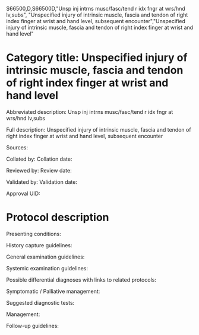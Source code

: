 S66500,D,S66500D,"Unsp inj intrns musc/fasc/tend r idx fngr at wrs/hnd lv,subs", "Unspecified injury of intrinsic muscle, fascia and tendon of right index finger at wrist and hand level, subsequent encounter","Unspecified injury of intrinsic muscle, fascia and tendon of right index finger at wrist and hand level"
# Category title: Unspecified injury of intrinsic muscle, fascia and tendon of right index finger at wrist and hand level

Abbreviated description: Unsp inj intrns musc/fasc/tend r idx fngr at wrs/hnd lv,subs

Full description: Unspecified injury of intrinsic muscle, fascia and tendon of right index finger at wrist and hand level, subsequent encounter

Sources:

Collated by:
Collation date:

Reviewed by:
Review date:

Validated by:
Validation date:

Approval UID:

# Protocol description

Presenting conditions:

History capture guidelines:

General examination guidelines:

Systemic examination guidelines:

Possible differential diagnoses with links to related protocols:

Symptomatic / Palliative management:

Suggested diagnostic tests:

Management:

Follow-up guidelines:
